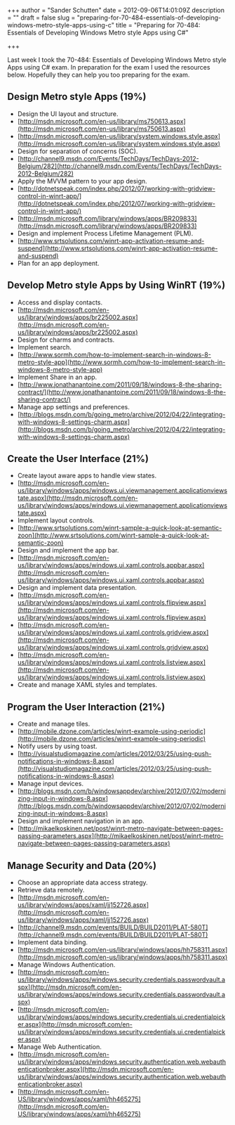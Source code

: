+++
author = "Sander Schutten"
date = 2012-09-06T14:01:09Z
description = ""
draft = false
slug = "preparing-for-70-484-essentials-of-developing-windows-metro-style-apps-using-c"
title = "Preparing for 70-484: Essentials of Developing Windows Metro style Apps using C#"

+++


Last week I took the 70-484: Essentials of Developing Windows Metro style Apps using C# exam. In preparation for the exam I used the resources below. Hopefully they can help you too preparing for the exam.

## Design Metro style Apps (19%)

- Design the UI layout and structure.
 - [http://msdn.microsoft.com/en-us/library/ms750613.aspx](http://msdn.microsoft.com/en-us/library/ms750613.aspx)
 - [http://msdn.microsoft.com/en-us/library/system.windows.style.aspx](http://msdn.microsoft.com/en-us/library/system.windows.style.aspx)
- Design for separation of concerns (SOC).
 - [http://channel9.msdn.com/Events/TechDays/TechDays-2012-Belgium/282](http://channel9.msdn.com/Events/TechDays/TechDays-2012-Belgium/282)
- Apply the MVVM pattern to your app design.
 - [http://dotnetspeak.com/index.php/2012/07/working-with-gridview-control-in-winrt-app/](http://dotnetspeak.com/index.php/2012/07/working-with-gridview-control-in-winrt-app/)
 - [http://msdn.microsoft.com/library/windows/apps/BR209833](http://msdn.microsoft.com/library/windows/apps/BR209833)
- Design and implement Process Lifetime Management (PLM).
 - [http://www.srtsolutions.com/winrt-app-activation-resume-and-suspend](http://www.srtsolutions.com/winrt-app-activation-resume-and-suspend)
- Plan for an app deployment.

## Develop Metro style Apps by Using WinRT (19%)

- Access and display contacts.
 - [http://msdn.microsoft.com/en-us/library/windows/apps/br225002.aspx](http://msdn.microsoft.com/en-us/library/windows/apps/br225002.aspx)
- Design for charms and contracts.
- Implement search.
 - [http://www.sormh.com/how-to-implement-search-in-windows-8-metro-style-app](http://www.sormh.com/how-to-implement-search-in-windows-8-metro-style-app)
- Implement Share in an app.
 - [http://www.jonathanantoine.com/2011/09/18/windows-8-the-sharing-contract/](http://www.jonathanantoine.com/2011/09/18/windows-8-the-sharing-contract/)
- Manage app settings and preferences.
 - [http://blogs.msdn.com/b/going_metro/archive/2012/04/22/integrating-with-windows-8-settings-charm.aspx](http://blogs.msdn.com/b/going_metro/archive/2012/04/22/integrating-with-windows-8-settings-charm.aspx)

## Create the User Interface (21%)

- Create layout aware apps to handle view states.
 - [http://msdn.microsoft.com/en-us/library/windows/apps/windows.ui.viewmanagement.applicationviewstate.aspx](http://msdn.microsoft.com/en-us/library/windows/apps/windows.ui.viewmanagement.applicationviewstate.aspx)
- Implement layout controls.
 - [http://www.srtsolutions.com/winrt-sample-a-quick-look-at-semantic-zoon](http://www.srtsolutions.com/winrt-sample-a-quick-look-at-semantic-zoon)
- Design and implement the app bar.
 - [http://msdn.microsoft.com/en-us/library/windows/apps/windows.ui.xaml.controls.appbar.aspx](http://msdn.microsoft.com/en-us/library/windows/apps/windows.ui.xaml.controls.appbar.aspx)
- Design and implement data presentation.
 - [http://msdn.microsoft.com/en-us/library/windows/apps/windows.ui.xaml.controls.flipview.aspx](http://msdn.microsoft.com/en-us/library/windows/apps/windows.ui.xaml.controls.flipview.aspx)
 - [http://msdn.microsoft.com/en-us/library/windows/apps/windows.ui.xaml.controls.gridview.aspx](http://msdn.microsoft.com/en-us/library/windows/apps/windows.ui.xaml.controls.gridview.aspx)
 - [http://msdn.microsoft.com/en-us/library/windows/apps/windows.ui.xaml.controls.listview.aspx](http://msdn.microsoft.com/en-us/library/windows/apps/windows.ui.xaml.controls.listview.aspx)
- Create and manage XAML styles and templates.

## Program the User Interaction (21%)

- Create and manage tiles.
 - [http://mobile.dzone.com/articles/winrt-example-using-periodic](http://mobile.dzone.com/articles/winrt-example-using-periodic)
- Notify users by using toast.
 - [http://visualstudiomagazine.com/articles/2012/03/25/using-push-notifications-in-windows-8.aspx](http://visualstudiomagazine.com/articles/2012/03/25/using-push-notifications-in-windows-8.aspx)
- Manage input devices.
 - [http://blogs.msdn.com/b/windowsappdev/archive/2012/07/02/modernizing-input-in-windows-8.aspx](http://blogs.msdn.com/b/windowsappdev/archive/2012/07/02/modernizing-input-in-windows-8.aspx)
- Design and implement navigation in an app.
 - [http://mikaelkoskinen.net/post/winrt-metro-navigate-between-pages-passing-parameters.aspx](http://mikaelkoskinen.net/post/winrt-metro-navigate-between-pages-passing-parameters.aspx)

## Manage Security and Data (20%)

- Choose an appropriate data access strategy.
- Retrieve data remotely.
 - [http://msdn.microsoft.com/en-us/library/windows/apps/xaml/jj152726.aspx](http://msdn.microsoft.com/en-us/library/windows/apps/xaml/jj152726.aspx)
 - [http://channel9.msdn.com/events/BUILD/BUILD2011/PLAT-580T](http://channel9.msdn.com/events/BUILD/BUILD2011/PLAT-580T)
- Implement data binding.
 - [http://msdn.microsoft.com/en-us/library/windows/apps/hh758311.aspx](http://msdn.microsoft.com/en-us/library/windows/apps/hh758311.aspx)
- Manage Windows Authentication.
 - [http://msdn.microsoft.com/en-us/library/windows/apps/windows.security.credentials.passwordvault.aspx](http://msdn.microsoft.com/en-us/library/windows/apps/windows.security.credentials.passwordvault.aspx)
 - [http://msdn.microsoft.com/en-us/library/windows/apps/windows.security.credentials.ui.credentialpicker.aspx](http://msdn.microsoft.com/en-us/library/windows/apps/windows.security.credentials.ui.credentialpicker.aspx)
- Manage Web Authentication.
 - [http://msdn.microsoft.com/en-us/library/windows/apps/windows.security.authentication.web.webauthenticationbroker.aspx](http://msdn.microsoft.com/en-us/library/windows/apps/windows.security.authentication.web.webauthenticationbroker.aspx)
 - [http://msdn.microsoft.com/en-US/library/windows/apps/xaml/hh465275](http://msdn.microsoft.com/en-US/library/windows/apps/xaml/hh465275)

